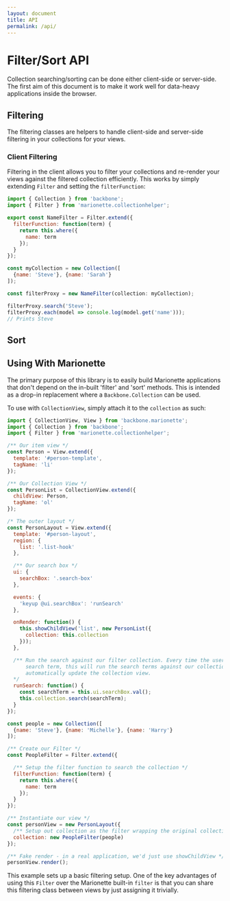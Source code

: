```yaml
---
layout: document
title: API
permalink: /api/
---
```


# Filter/Sort API

Collection searching/sorting can be done either client-side or server-side. The
first aim of this document is to make it work well for data-heavy applications
inside the browser.

## Filtering

The filtering classes are helpers to handle client-side and server-side 
filtering in your collections for your views.

### Client Filtering

Filtering in the client allows you to filter your collections and re-render your
views against the filtered collection efficiently. This works by simply 
extending `Filter` and setting the `filterFunction`:

```javascript
import { Collection } from 'backbone';
import { Filter } from 'marionette.collectionhelper';

export const NameFilter = Filter.extend({
  filterFunction: function(term) {
    return this.where({
      name: term
    });
  }
});

const myCollection = new Collection([
  {name: 'Steve'}, {name: 'Sarah'}
]);

const filterProxy = new NameFilter(collection: myCollection);

filterProxy.search('Steve');
filterProxy.each(model => console.log(model.get('name')));
// Prints Steve
```

## Sort

## Using With Marionette

The primary purpose of this library is to easily build Marionette applications
that don't depend on the in-built 'filter' and 'sort' methods. This is intended
as a drop-in replacement where a `Backbone.Collection` can be used.

To use with `CollectionView`, simply attach it to the `collection` as such:

```javascript
import { CollectionView, View } from 'backbone.marionette';
import { Collection } from 'backbone';
import { Filter } from 'marionette.collectionhelper';

/** Our item view */
const Person = View.extend({
  template: '#person-template',
  tagName: 'li'
});

/** Our Collection View */
const PersonList = CollectionView.extend({
  childView: Person,
  tagName: 'ol'
});

/* The outer layout */
const PersonLayout = View.extend({
  template: '#person-layout',
  region: {
    list: '.list-hook'
  },

  /** Our search box */
  ui: {
    searchBox: '.search-box'
  },

  events: {
    'keyup @ui.searchBox': 'runSearch'
  },

  onRender: function() {
    this.showChildView('list', new PersonList({
      collection: this.collection
    }));
  },

  /** Run the search against our filter collection. Every time the user types a
      search term, this will run the search terms against our collection and 
      automatically update the collection view. 
  */
  runSearch: function() {
    const searchTerm = this.ui.searchBox.val();
    this.collection.search(searchTerm);
  }
});

const people = new Collection([
  {name: 'Steve'}, {name: 'Michelle'}, {name: 'Harry'}
]);

/** Create our Filter */
const PeopleFilter = Filter.extend({

  /** Setup the filter function to search the collection */
  filterFunction: function(term) {
    return this.where({
      name: term
    });
  }
});

/** Instantiate our view */
const personView = new PersonLayout({
  /** Setup out collection as the filter wrapping the original collection */
  collection: new PeopleFilter(people)
});

/** Fake render - in a real application, we'd just use showChildView */
personView.render();
```

This example sets up a basic filtering setup. One of the key advantages of using
this `Filter` over the Marionette built-in `filter` is that you can share this
filtering class between views by just assigning it trivially.